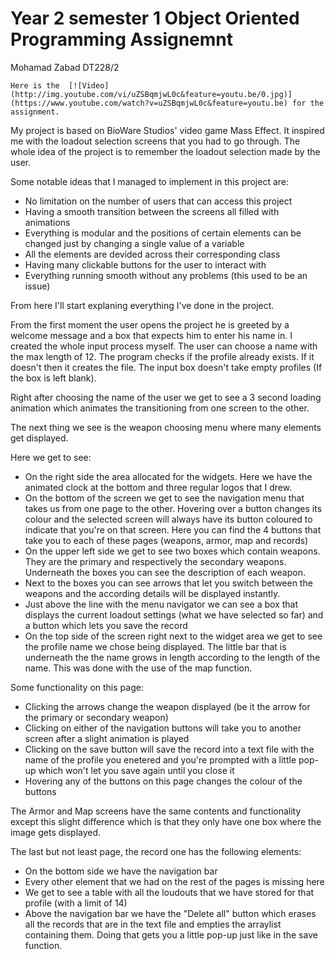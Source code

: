 # Year 2 semester 1 Object Oriented Programming Assignemnt
Mohamad Zabad DT228/2

	Here is the  [![Video](http://img.youtube.com/vi/uZSBqmjwL0c&feature=youtu.be/0.jpg)](https://www.youtube.com/watch?v=uZSBqmjwL0c&feature=youtu.be) for the assignment.
	
	
  My project is based on BioWare Studios' video game Mass Effect. It inspired me with the loadout selection screens that you had to go through.
The whole idea of the project is to remember the loadout selection made by the user.

Some notable ideas that I managed to implement in this project are:
  - No limitation on the number of users that can access this project
  - Having a smooth transition between the screens all filled with animations
  - Everything is modular and the positions of certain elements can be changed just by changing a single value of a variable
  - All the elements are devided across their corresponding class
  - Having many clickable buttons for the user to interact with
  - Everything running smooth without any problems (this used to be an issue)
  
  From here I'll start explaning everything I've done in the project.

From the first moment the user opens the project he is greeted by a welcome message and a box that expects him to enter his name in. I created the whole input process myself. The user can choose a name with the max length of 12.
The program checks if the profile already exists. If it doesn't then it creates the file.
The input box doesn't take empty profiles (If the box is left blank).

Right after choosing the name of the user we get to see a 3 second loading animation which animates the transitioning from one screen to the other. 

The next thing we see is the weapon choosing menu where many elements get displayed.

Here we get to see:
  - On the right side the area allocated for the widgets. Here we have the animated clock at the bottom and three regular logos that I drew.
  - On the bottom of the screen we get to see the navigation menu that takes us from one page to the other. Hovering over a button changes its colour and the selected screen will always have its button coloured to indicate that you're on that screen. Here you can find the 4 buttons that take you to each of these pages (weapons, armor, map and records)
  - On the upper left side we get to see two boxes which contain weapons. They are the primary and respectively the secondary weapons. Underneath the boxes you can see the description of each weapon.
  - Next to the boxes you can see arrows that let you switch between the weapons and the according details will be displayed instantly.
  - Just above the line with the menu navigator we can see a box that displays the current loadout settings (what we have selected so far) and a button which lets you save the record
  - On the top side of the screen right next to the widget area we get to see the profile name we chose being displayed. The little bar that is underneath the the name grows in length according to the length of the name. This was done with the use of the map function.

Some functionality on this page:
  - Clicking the arrows change the weapon displayed (be it the arrow for the primary or secondary weapon)
  - Clicking on either of the navigation buttons will take  you to another screen after a slight animation is played
  - Clicking on the save button will save the record into a text file with the name of the profile you enetered and you're prompted with a little pop-up which won't let you save again until you close it
  - Hovering any of the buttons on this page changes the colour of the buttons
  
The Armor and Map screens have the same contents and functionality except this slight difference which is that they only have one box where the image gets displayed.

The last but not least page, the record one has the following elements:
 - On the bottom side we have the navigation bar
 - Every other element that we had on the rest of the pages is missing here
 - We get to see a table with all the loudouts that we have stored for that profile (with a limit of 14)
 - Above the navigation bar we have the "Delete all" button which erases all the records that are in the text file and empties the arraylist containing them. Doing that gets you a little pop-up just like in the save function.

